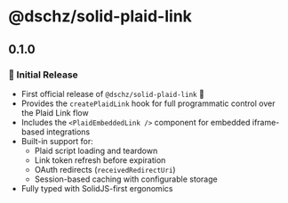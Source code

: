 # @dschz/solid-plaid-link

## 0.1.0

### 🚀 Initial Release

- First official release of `@dschz/solid-plaid-link` 🎉
- Provides the `createPlaidLink` hook for full programmatic control over the Plaid Link flow
- Includes the `<PlaidEmbeddedLink />` component for embedded iframe-based integrations
- Built-in support for:
  - Plaid script loading and teardown
  - Link token refresh before expiration
  - OAuth redirects (`receivedRedirectUri`)
  - Session-based caching with configurable storage
- Fully typed with SolidJS-first ergonomics
